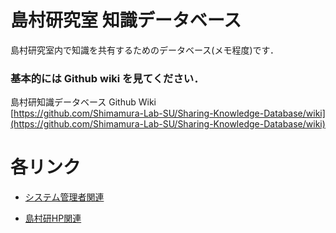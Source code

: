 # 島村研究室 知識データベース

島村研究室内で知識を共有するためのデータベース(メモ程度)です．

### 基本的には Github wiki を見てください．

島村研知識データベース Github Wiki  
[https://github.com/Shimamura-Lab-SU/Sharing-Knowledge-Database/wiki](https://github.com/Shimamura-Lab-SU/Sharing-Knowledge-Database/wiki)

# 各リンク

- [システム管理者関連](https://github.com/Shimamura-Lab-SU/Sharing-Knowledge-Database/tree/master/sys_ad)

- [島村研HP関連](https://github.com/Shimamura-Lab-SU/Sharing-Knowledge-Database/tree/master/web_app)
